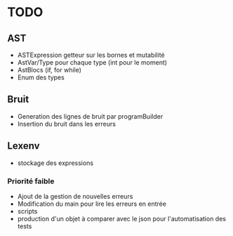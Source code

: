# TODO



## AST
* ASTExpression getteur sur les bornes et mutabilité
* AstVar/Type pour chaque type (int pour le moment) 
* AstBlocs (if, for while)
* Enum des types 

## Bruit
* Generation des lignes de bruit par programBuilder
* Insertion du bruit dans les erreurs

## Lexenv

* stockage des expressions 


### Priorité faible 
* Ajout de la gestion de nouvelles erreurs
* Modification du main pour lire les erreurs en entrée 
* scripts
* production d'un objet à comparer avec le json pour l'automatisation des tests
